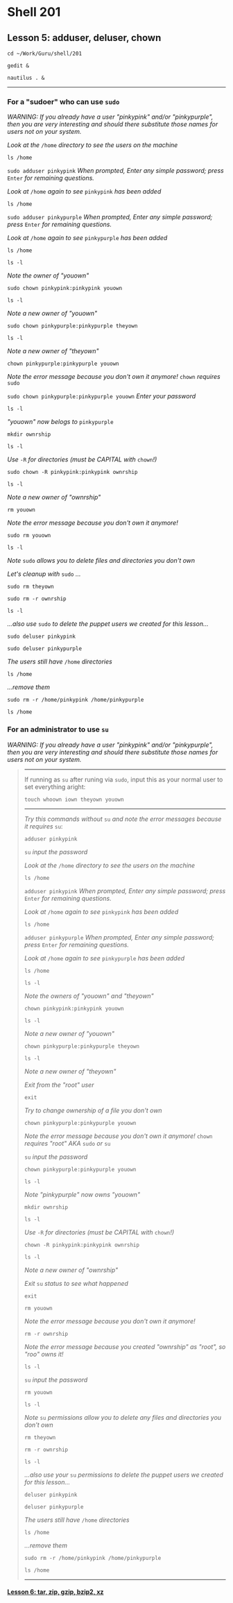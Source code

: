 # Shell 201
## Lesson 5: adduser, deluser, chown

`cd ~/Work/Guru/shell/201`

`gedit &`

`nautilus . &`
___

### For a "sudoer" who can use `sudo`

*WARNING: If you already have a user "pinkypink" and/or "pinkypurple", then you are very interesting and should there substitute those names for users not on your system.*

*Look at the* `/home` *directory to see the users on the machine*

`ls /home`

`sudo adduser pinkypink` *When prompted, Enter any simple password; press* `Enter` *for remaining questions.*

*Look at* `/home` *again to see* `pinkypink` *has been added*

`ls /home`

`sudo adduser pinkypurple` *When prompted, Enter any simple password; press* `Enter` *for remaining questions.*

*Look at* `/home` *again to see* `pinkypurple` *has been added*

`ls /home`

`ls -l`

*Note the owner of "youown"*

`sudo chown pinkypink:pinkypink youown`

`ls -l`

*Note a new owner of "youown"*

`sudo chown pinkypurple:pinkypurple theyown`

`ls -l`

*Note a new owner of "theyown"*

`chown pinkypurple:pinkypurple youown`

*Note the error message because you don't own it anymore!* `chown` *requires* `sudo`

`sudo chown pinkypurple:pinkypurple youown` *Enter your password*

`ls -l`

*"youown" now belogs to* `pinkypurple`

`mkdir ownrship`

`ls -l`

*Use* `-R` *for directories (must be CAPITAL with* `chown`*!)*

`sudo chown -R pinkypink:pinkypink ownrship`

`ls -l`

*Note a new owner of "ownrship"*

`rm youown`

*Note the error message because you don't own it anymore!*

`sudo rm youown`

`ls -l`

*Note* `sudo` *allows you to delete files and directories you don't own*

*Let's cleanup with* `sudo` *...*

`sudo rm theyown`

`sudo rm -r ownrship`

`ls -l`

*...also use* `sudo` *to delete the puppet users we created for this lesson...*

`sudo deluser pinkypink`

`sudo deluser pinkypurple`

*The users still have* `/home` *directories*

`ls /home`

*...remove them*

`sudo rm -r /home/pinkypink /home/pinkypurple`

`ls /home`

### For an administrator to use `su`

*WARNING: If you already have a user "pinkypink" and/or "pinkypurple", then you are very interesting and should there substitute those names for users not on your system.*

> ___
> 
> If running as `su` after runing via `sudo`, input this as your normal user to set everything aright:
> 
> `touch whoown iown theyown youown`
> ___
> 
> *Try this commands without* `su` *and note the error messages because it requires* `su`:
> 
> `adduser pinkypink`
> 
> `su` *input the password*
>
> *Look at the* `/home` *directory to see the users on the machine*
> 
> `ls /home`
> 
> `adduser pinkypink` *When prompted, Enter any simple password; press* `Enter` *for remaining questions.*
> 
> *Look at* `/home` *again to see* `pinkypink` *has been added*
> 
> `ls /home`
> 
> `adduser pinkypurple` *When prompted, Enter any simple password; press* `Enter` *for remaining questions.*
> 
> *Look at* `/home` *again to see* `pinkypurple` *has been added*
> 
> `ls /home`
> 
> `ls -l`
> 
> *Note the owners of "youown" and "theyown"*
> 
> `chown pinkypink:pinkypink youown`
> 
> `ls -l`
> 
> *Note a new owner of "youown"*
> 
> `chown pinkypurple:pinkypurple theyown`
> 
> `ls -l`
> 
> *Note a new owner of "theyown"*
> 
> *Exit from the "root" user*
> 
> `exit`
> 
> *Try to change ownership of a file you don't own*
> 
> `chown pinkypurple:pinkypurple youown`
> 
> *Note the error message because you don't own it anymore!* `chown` *requires "root" AKA* `sudo` *or* `su`
> 
> `su` *input the password*
> 
> `chown pinkypurple:pinkypurple youown`
> 
> `ls -l`
> 
> *Note "pinkypurple" now owns "youown"*
> 
> `mkdir ownrship`
> 
> `ls -l`
> 
> *Use* `-R` *for directories (must be CAPITAL with* `chown`*!)*
> 
> `chown -R pinkypink:pinkypink ownrship`
> 
> `ls -l`
> 
> *Note a new owner of "ownrship"*
> 
> *Exit* `su` *status to see what happened*
> 
> `exit`
> 
> `rm youown`
> 
> *Note the error message because you don't own it anymore!*
> 
> `rm -r ownrship`
> 
> *Note the error message because you created "ownrship" as "root", so "roo" owns it!*
> 
> `ls -l`
> 
> `su` *input the password*
> 
> `rm youown`
> 
> `ls -l`
> 
> *Note* `su` *permissions allow you to delete any files and directories you don't own*
> 
> `rm theyown`
> 
> `rm -r ownrship`
> 
> `ls -l`
> 
> *...also use your* `su` *permissions to delete the puppet users we created for this lesson...*
> 
> `deluser pinkypink`
> 
> `deluser pinkypurple`
> 
> *The users still have* `/home` *directories*
> 
> `ls /home`
> 
> *...remove them*
> 
> `sudo rm -r /home/pinkypink /home/pinkypurple`
> 
> `ls /home`
> 
> ___

#### [Lesson 6: tar, zip, gzip, bzip2, xz](https://github.com/inkVerb/guru/blob/master/201-shell/Lesson-06.md)
